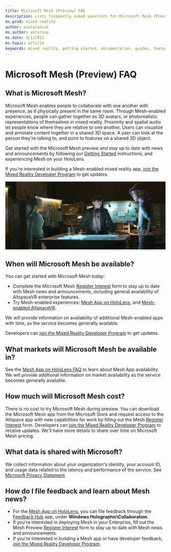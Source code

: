```yaml
---
title: Microsoft Mesh (Preview) FAQ
description: Lists frequently asked questions for Microsoft Mesh (Preview).
ms.prod: mixed-reality
author: anatarnousk
ms.author: antarnou
ms.date: 3/1/2021
ms.topic: article
keywords: mixed reality, getting started, documentation, guides, features, holograms
---
```


# Microsoft Mesh (Preview) FAQ

## What is Microsoft Mesh?

Microsoft Mesh enables people to collaborate with one another with presence, as if physically present in the same room. Through Mesh-enabled experiences, people can gather together as 3D avatars, or photorealistic representations of themselves in mixed reality. Proximity and spatial audio let people know where they are relative to one another. Users can visualize and annotate content together in a shared 3D space. A user can look at the person they're talking to, and point to features on a shared 3D object.

Get started with the Microsoft Mesh preview and stay up to date with news and announcements by following our [Getting Started](get-started.md) instructions, and experiencing Mesh on your HoloLens.

If you're interested in building a Mesh-enabled mixed reality app, [join the Mixed Reality Developer Program](https://aka.ms/iwantmr) to get updates.

<img src=./media/mesh-overview-faq.png alt="Mesh overview" width="650">

## When will Microsoft Mesh be available?

You can get started with Microsoft Mesh today:

- Complete the Microsoft Mesh [Register Interest](https://aka.ms/meshsignup) form to stay up to date with Mesh news and announcements, including general availability of AltspaceVR enterprise features.
- Try Mesh-enabled experiences: [Mesh App on HoloLens](../mesh-app/index.md), and [Mesh-enabled AltspaceVR](https://altvr.com).

We will provide information on availability of additional Mesh-enabled apps with time, as the service becomes generally available.

Developers can [join the Mixed Reality Developer Program](https://aka.ms/iwantmr) to get updates.

## What markets will Microsoft Mesh be available in?

See the [Mesh App on HoloLens FAQ](../mesh-app/faq.md) to learn about Mesh App availability. We will provide additional information on market availability as the service becomes generally available.

## How much will Microsoft Mesh cost?

There is no cost to try Microsoft Mesh during preview. You can download the Microsoft Mesh app from the Microsoft Store and request access to the Altspace app with new capabilities for work by filling out the Mesh [Register Interest](https://aka.ms/meshsignup) form. Developers can [join the Mixed Reality Developer Program](https://aka.ms/iwantmr) to receive updates. We'll have more details to share over time on Microsoft Mesh pricing.

## What data is shared with Microsoft?

We collect information about your organization's identity, your account ID, and usage data related to the latency and performance of the service. See [Microsoft Privacy Statement](https://privacy.microsoft.com/privacystatement).

## How do I file feedback and learn about Mesh news?

- For the [Mesh App on HoloLens](../mesh-app/index.md), you can file feedback through the [Feedback Hub](/hololens/hololens-feedback) app, under **Windows Holographic\Collaboration**.
- If you're interested in deploying Mesh in your Enterprise, fill out the Mesh Preview [Register Interest](https://aka.ms/meshsignup) form to stay up to date with Mesh news and announcements.
- If you're interested in building a Mesh app or have developer feedback, [join the Mixed Reality Developer Program](https://aka.ms/iwantmr).
